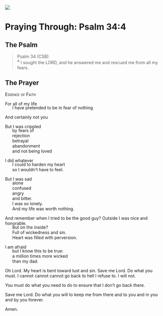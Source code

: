 <img class="intro-right" src="/images/art-paris-psalter.jpg">

<style>
  li {list-style-type: none;}
  p + ul {
    margin-top: -18px;
}
</style>

# Praying Through: Psalm 34:4

## The Psalm

>Psalm 34 (CSB)  
><sup>4</sup> I sought the LORD, and he answered me and rescued me from all my fears. 

## The Prayer

<div style="font-variant: small-caps;">
Essence of Faith
</div>

For all of my life
* I have pretended to be in fear of nothing

And certainly not you

But I was crippled
* by fears of
* rejection
* betrayal
* abandonment
* and not being loved

I did whatever
* I could to harden my heart
* so I wouldn’t have to feel.


But I was sad
* alone
* confused
* angry
* and bitter.
* I was so lonely.
* And my life was worth nothing.

And remember when I tried to be the good guy?
Outside I was nice and honorable.
* But on the inside?
* Full of wickedness and sin.
* Heart was filled with perversion.

I am afraid
* but I know this to be true:
* a million times more wicked
* than my dad.

Oh Lord.
 My heart is bent toward lust and sin.
 Save me Lord.
 Do what you must.
 I cannot cannot cannot go back to hell I refuse to.
 I will not.

You must do what you need to do to ensure that I don’t go back there.

Save me Lord.
 Do what you will to keep me from there
 and to you and in you and by you forever.

Amen.
